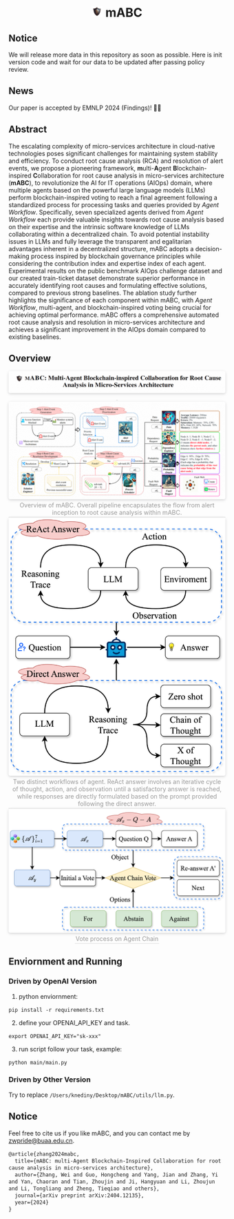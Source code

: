 <div align= "center">
    <h1> <img src="./assets/mABC.png" width="25x"> mABC</h1>
</div>

## Notice
We will release more data in this repository as soon as possible. Here is init version code and wait for our data to be updated after passing policy review.

## News
Our paper is accepted by EMNLP 2024 (Findings)! 🎉🎉

## Abstract
The escalating complexity of micro-services architecture in cloud-native technologies poses significant challenges for maintaining system stability and efficiency. To conduct root cause analysis (RCA) and resolution of alert events, we propose a pioneering framework, **m**ulti-**A**gent **B**lockchain-inspired **C**ollaboration for root cause analysis in micro-services architecture (**mABC**), to revolutionize the AI for IT operations (AIOps) domain, where multiple agents based on the powerful large language models (LLMs) perform blockchain-inspired voting to reach a final agreement following a standardized process for processing tasks and queries provided by *Agent Workflow*. Specifically, seven specialized agents derived from *Agent Workflow* each provide valuable insights towards root cause analysis based on their expertise and the intrinsic software knowledge of LLMs collaborating within a decentralized chain. To avoid potential instability issues in LLMs and fully leverage the transparent and egalitarian advantages inherent in a decentralized structure, mABC adopts a decision-making process inspired by blockchain governance principles while considering the contribution index and expertise index of each agent. Experimental results on the public benchmark AIOps challenge dataset and our created train-ticket dataset demonstrate superior performance in accurately identifying root causes and formulating effective solutions, compared to previous strong baselines. The ablation study further highlights the significance of each component within mABC, with *Agent Workflow*, multi-agent, and blockchain-inspired voting being crucial for achieving optimal performance. mABC offers a comprehensive automated root cause analysis and resolution in micro-services architecture and achieves a significant improvement in the AIOps domain compared to existing baselines.


## Overview
<center>
    <img style="border-radius: 0.3125em;
    box-shadow: 0 2px 4px 0 rgba(34,36,38,.12),0 2px 10px 0 rgba(34,36,38,.08);" 
    src="./assets/all.jpg">
    <br>
    <div style="color:orange; border-bottom: 1px solid #d9d9d9;
    display: inline-block;
    color: #999;
    padding: 2px;"></div>
</center>
<!-- ![img](./assets/overview.svg)
![img](./assets/vote.svg)
![img](./assets/workflow.svg) -->

<center>
    <img style="border-radius: 0.3125em;
    box-shadow: 0 2px 4px 0 rgba(34,36,38,.12),0 2px 10px 0 rgba(34,36,38,.08);" 
    src="./assets/overview.png">
    <br>
    <div style="color:orange; border-bottom: 1px solid #d9d9d9;
    display: inline-block;
    color: #999;
    padding: 2px;">Overview of mABC. Overall pipeline encapsulates the flow from alert inception to root cause analysis within mABC.</div>
</center>

<center>
    <img style="border-radius: 0.3125em;
    box-shadow: 0 2px 4px 0 rgba(34,36,38,.12),0 2px 10px 0 rgba(34,36,38,.08);" 
    src="./assets/workflow.svg">
    <br>
    <div style="color:orange; border-bottom: 1px solid #d9d9d9;
    display: inline-block;
    color: #999;
    padding: 2px;">Two distinct workflows of agent. ReAct answer involves an iterative cycle of thought, action, and observation until a satisfactory answer is reached, while responses are directly formulated based on the prompt provided following the direct answer.</div>
</center>

<center>
    <img style="border-radius: 0.3125em;
    box-shadow: 0 2px 4px 0 rgba(34,36,38,.12),0 2px 10px 0 rgba(34,36,38,.08);" 
    src="./assets/vote.svg">
    <br>
    <div style="color:orange; border-bottom: 1px solid #d9d9d9;
    display: inline-block;
    color: #999;
    padding: 2px;">Vote process on Agent Chain</div>
</center>

## Enviornment and Running

### Driven by OpenAI Version

1. python enviornment:

```
pip install -r requirements.txt
```

2. define your OPENAI_API_KEY and task.

```
export OPENAI_API_KEY="sk-xxx"
```

3. run script follow your task, example:

```
python main/main.py
```

### Driven by Other Version

Try to replace `/Users/knediny/Desktop/mABC/utils/llm.py`.



## Notice
Feel free to cite us if you like mABC, and you can contact me by zwpride@buaa.edu.cn.

```
@article{zhang2024mabc,
  title={mABC: multi-Agent Blockchain-Inspired Collaboration for root cause analysis in micro-services architecture},
  author={Zhang, Wei and Guo, Hongcheng and Yang, Jian and Zhang, Yi and Yan, Chaoran and Tian, Zhoujin and Ji, Hangyuan and Li, Zhoujun and Li, Tongliang and Zheng, Tieqiao and others},
  journal={arXiv preprint arXiv:2404.12135},
  year={2024}
}
```
